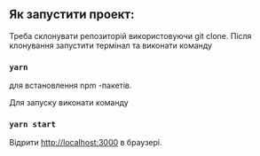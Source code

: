 ## Як запустити проект:

Треба склонувати репозиторій використовуючи git clone.
Після клонування запустити термінал та виконати команду

### `yarn`  

для встановлення npm -пакетів.


Для запуску  виконати команду 

### `yarn start `

Відрити  [http://localhost:3000](http://localhost:3000) в браузері.
